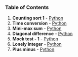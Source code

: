 ### Table of Contents
1. __Counting sort 1__ - [Python](Counting%20Sort%201.py)
1. __Time conversion__ - [Python](Time%20Conversion.py)
1. __Mini-max sum__ - [Python](Mini-Max%20Sum.py)
1. __Diagonal difference__ - [Python](Diagonal%20Difference.py)
1. __Mock test - 1__ - [Python](Mock%20Test%20-%201.py)
1. __Lonely integer__ - [Python](Lonely%20Integer.py)
1. __Plus minus__ - [Python](Plus%20Minus.py)
